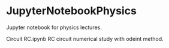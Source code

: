 # JupyterNotebookPhysics
Jupyter notebook for physics lectures.

Circuit RC.ipynb
RC circuit numerical study with odeint method. 
